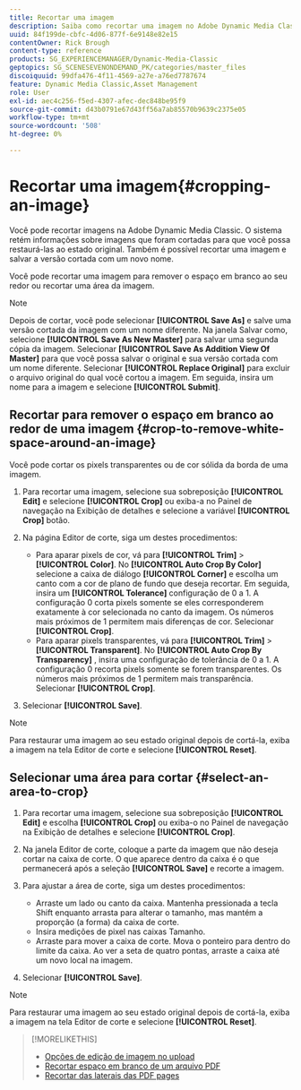 ```yaml
---
title: Recortar uma imagem
description: Saiba como recortar uma imagem no Adobe Dynamic Media Classic.
uuid: 84f199de-cbfc-4d06-877f-6e9148e82e15
contentOwner: Rick Brough
content-type: reference
products: SG_EXPERIENCEMANAGER/Dynamic-Media-Classic
geptopics: SG_SCENESEVENONDEMAND_PK/categories/master_files
discoiquuid: 99dfa476-4f11-4569-a27e-a76ed7787674
feature: Dynamic Media Classic,Asset Management
role: User
exl-id: aec4c256-f5ed-4307-afec-dec848be95f9
source-git-commit: d43b0791e67d43ff56a7ab85570b9639c2375e05
workflow-type: tm+mt
source-wordcount: '508'
ht-degree: 0%

---
```


# Recortar uma imagem{#cropping-an-image}

Você pode recortar imagens na Adobe Dynamic Media Classic. O sistema retém informações sobre imagens que foram cortadas para que você possa restaurá-las ao estado original. Também é possível recortar uma imagem e salvar a versão cortada com um novo nome.

Você pode recortar uma imagem para remover o espaço em branco ao seu redor ou recortar uma área da imagem.

>[!NOTE]
>
>Depois de cortar, você pode selecionar **[!UICONTROL Save As]** e salve uma versão cortada da imagem com um nome diferente. Na janela Salvar como, selecione **[!UICONTROL Save As New Master]** para salvar uma segunda cópia da imagem. Selecionar **[!UICONTROL Save As Addition View Of Master]** para que você possa salvar o original e sua versão cortada com um nome diferente. Selecionar **[!UICONTROL Replace Original]** para excluir o arquivo original do qual você cortou a imagem. Em seguida, insira um nome para a imagem e selecione **[!UICONTROL Submit]**.

## Recortar para remover o espaço em branco ao redor de uma imagem {#crop-to-remove-white-space-around-an-image}

Você pode cortar os pixels transparentes ou de cor sólida da borda de uma imagem.

1. Para recortar uma imagem, selecione sua sobreposição **[!UICONTROL Edit]** e selecione **[!UICONTROL Crop]** ou exiba-a no Painel de navegação na Exibição de detalhes e selecione a variável **[!UICONTROL Crop]** botão.
1. Na página Editor de corte, siga um destes procedimentos:

   * Para aparar pixels de cor, vá para **[!UICONTROL Trim]** > **[!UICONTROL Color]**. No **[!UICONTROL Auto Crop By Color]** selecione a caixa de diálogo **[!UICONTROL Corner]** e escolha um canto com a cor de plano de fundo que deseja recortar. Em seguida, insira um **[!UICONTROL Tolerance]** configuração de 0 a 1. A configuração 0 corta pixels somente se eles corresponderem exatamente à cor selecionada no canto da imagem. Os números mais próximos de 1 permitem mais diferenças de cor. Selecionar **[!UICONTROL Crop]**.
   * Para aparar pixels transparentes, vá para **[!UICONTROL Trim]** > **[!UICONTROL Transparent]**. No **[!UICONTROL Auto Crop By Transparency]** , insira uma configuração de tolerância de 0 a 1. A configuração 0 recorta pixels somente se forem transparentes. Os números mais próximos de 1 permitem mais transparência. Selecionar **[!UICONTROL Crop]**.

1. Selecionar **[!UICONTROL Save]**.

>[!NOTE]
>
>Para restaurar uma imagem ao seu estado original depois de cortá-la, exiba a imagem na tela Editor de corte e selecione **[!UICONTROL Reset]**.

## Selecionar uma área para cortar {#select-an-area-to-crop}

1. Para recortar uma imagem, selecione sua sobreposição **[!UICONTROL Edit]** e escolha **[!UICONTROL Crop]** ou exiba-o no Painel de navegação na Exibição de detalhes e selecione **[!UICONTROL Crop]**.

1. Na janela Editor de corte, coloque a parte da imagem que não deseja cortar na caixa de corte. O que aparece dentro da caixa é o que permanecerá após a seleção **[!UICONTROL Save]** e recorte a imagem.
1. Para ajustar a área de corte, siga um destes procedimentos:

   * Arraste um lado ou canto da caixa. Mantenha pressionada a tecla Shift enquanto arrasta para alterar o tamanho, mas mantém a proporção (a forma) da caixa de corte.
   * Insira medições de pixel nas caixas Tamanho.
   * Arraste para mover a caixa de corte. Mova o ponteiro para dentro do limite da caixa. Ao ver a seta de quatro pontas, arraste a caixa até um novo local na imagem.

1. Selecionar **[!UICONTROL Save]**.

>[!NOTE]
>
>Para restaurar uma imagem ao seu estado original depois de cortá-la, exiba a imagem na tela Editor de corte e selecione **[!UICONTROL Reset]**.

>[!MORELIKETHIS]
>
>* [Opções de edição de imagem no upload](image-editing-options-upload.md#image-editing-options-at-upload)
>* [Recortar espaço em branco de um arquivo PDF](pdfs.md#cropping_white_space_from_a_pdf_file)
>* [Recortar das laterais das PDF pages](pdfs.md#cropping_from_the_sides_of_pdf_pages)

